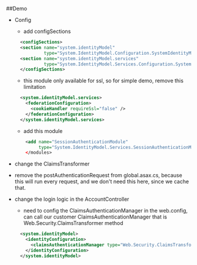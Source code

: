 ##Demo
* Config 
  * add configSections
  ```xml
    <configSections>
    <section name="system.identityModel"
             type="System.IdentityModel.Configuration.SystemIdentityModelSection, System.IdentityModel, Version=4.0.0.0, Culture=neutral, PublicKeyToken=B77A5C561934E089" />
    <section name="system.identityModel.services"
             type="System.IdentityModel.Services.Configuration.SystemIdentityModelServicesSection, System.IdentityModel.Services, Version=4.0.0.0, Culture=neutral, PublicKeyToken=B77A5C561934E089" />
    </configSections>
  ```
  * this module only available for ssl, so for simple demo, remove this limitation  
  ```xml
    <system.identityModel.services>
      <federationConfiguration>
        <cookieHandler requireSsl="false" />
      </federationConfiguration>
    </system.identityModel.services>
  ```
  * add this module
  ```xml
      <add name="SessionAuthenticationModule"
           type="System.IdentityModel.Services.SessionAuthenticationModule, System.IdentityModel.Services, Version=4.0.0.0, Culture=neutral, PublicKeyToken=b77a5c561934e089" />
      </modules>
  ```
* change the ClaimsTransformer

* remove the postAuthenticationRequest from global.asax.cs, because this will run every request, and we don't need this here, since we cache that.

* change the login logic in the AccountController
  * need to config the ClaimsAuthenticationManager in the web.config, can call our customer ClaimsAuthenticationManager that is Web.Security.ClaimsTransformer method
  ```xml
    <system.identityModel>
      <identityConfiguration>
        <claimsAuthenticationManager type="Web.Security.ClaimsTransformer, Web" />
      </identityConfiguration>
    </system.identityModel>
  ```

